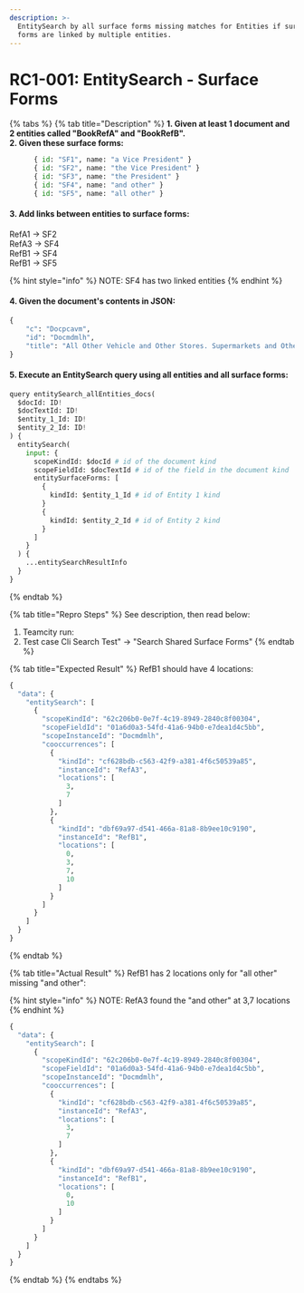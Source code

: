 ```yaml
---
description: >-
  EntitySearch by all surface forms missing matches for Entities if surface
  forms are linked by multiple entities.
---
```


# RC1-001: EntitySearch - Surface Forms

{% tabs %}
{% tab title="Description" %}
**1. Given at least 1 document and 2 entities called "BookRefA" and "BookRefB".  
2. Given these surface forms:**

```python
      { id: "SF1", name: "a Vice President" }
      { id: "SF2", name: "the Vice President" }
      { id: "SF3", name: "the President" }
      { id: "SF4", name: "and other" }
      { id: "SF5", name: "all other" }
```

#### 3. Add links between entities to surface forms:

RefA1 -&gt; SF2  
RefA3 -&gt; SF4  
RefB1 -&gt; SF4  
RefB1 -&gt; SF5

{% hint style="info" %}
NOTE: SF4 has two linked entities
{% endhint %}

#### 4. Given the document's contents in JSON:

```python
{
    "c": "Docpcavm",
    "id": "Docmdmlh",
    "title": "All Other Vehicle and Other Stores. Supermarkets and Other Grocery All Other Food"
}
```

#### 5. Execute an EntitySearch query using all entities and all surface forms:

```python
query entitySearch_allEntities_docs(
  $docId: ID!
  $docTextId: ID!
  $entity_1_Id: ID!
  $entity_2_Id: ID!
) {
  entitySearch(
    input: {
      scopeKindId: $docId # id of the document kind
      scopeFieldId: $docTextId # id of the field in the document kind
      entitySurfaceForms: [
        {
          kindId: $entity_1_Id # id of Entity 1 kind
        }
        {
          kindId: $entity_2_Id # id of Entity 2 kind
        }
      ]
    }
  ) {
    ...entitySearchResultInfo
  }
}
```
{% endtab %}

{% tab title="Repro Steps" %}
See description, then read below:

1. Teamcity run: 
2. Test case Cli Search Test" -&gt; "Search Shared Surface Forms"
{% endtab %}

{% tab title="Expected Result" %}
RefB1 should have 4 locations:

```python
{
  "data": {
    "entitySearch": [
      {
        "scopeKindId": "62c206b0-0e7f-4c19-8949-2840c8f00304",
        "scopeFieldId": "01a6d0a3-54fd-41a6-94b0-e7dea1d4c5bb",
        "scopeInstanceId": "Docmdmlh",
        "cooccurrences": [
          {
            "kindId": "cf628bdb-c563-42f9-a381-4f6c50539a85",
            "instanceId": "RefA3",
            "locations": [
              3,
              7
            ]
          },
          {
            "kindId": "dbf69a97-d541-466a-81a8-8b9ee10c9190",
            "instanceId": "RefB1",
            "locations": [
              0,
              3,
              7,
              10
            ]
          }
        ]
      }
    ]
  }
}
```
{% endtab %}

{% tab title="Actual Result" %}
RefB1 has 2 locations only for "all other" missing "and other":

{% hint style="info" %}
NOTE: RefA3 found the "and other" at 3,7 locations
{% endhint %}

```python
{
  "data": {
    "entitySearch": [
      {
        "scopeKindId": "62c206b0-0e7f-4c19-8949-2840c8f00304",
        "scopeFieldId": "01a6d0a3-54fd-41a6-94b0-e7dea1d4c5bb",
        "scopeInstanceId": "Docmdmlh",
        "cooccurrences": [
          {
            "kindId": "cf628bdb-c563-42f9-a381-4f6c50539a85",
            "instanceId": "RefA3",
            "locations": [
              3,
              7
            ]
          },
          {
            "kindId": "dbf69a97-d541-466a-81a8-8b9ee10c9190",
            "instanceId": "RefB1",
            "locations": [
              0,
              10
            ]
          }
        ]
      }
    ]
  }
}
```
{% endtab %}
{% endtabs %}

